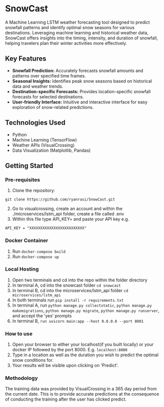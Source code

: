 # SnowCast
A Machine Learning LSTM weather forecasting tool designed to predict snowfall patterns and identify optimal snow seasons for various destinations. Leveraging machine learning and historical weather data, SnowCast offers insights into the timing, intensity, and duration of snowfall, helping travelers plan their winter activities more effectively.

## Key Features

- **Snowfall Prediction:** Accurately forecasts snowfall amounts and patterns over specified time frames.
- **Seasonal Insights:** Identifies peak snow seasons based on historical data and weather trends.
- **Destination-specific Forecasts:** Provides location-specific snowfall forecasts for selected destinations.
- **User-friendly Interface:** Intuitive and interactive interface for easy exploration of snow-related predictions.

## Technologies Used

- Python
- Machine Learning (TensorFlow)
- Weather APIs (VisualCrossing)
- Data Visualization (Matplotlib, Pandas)

## Getting Started

### Pre-requisites
1. Clone the repository:
```
git clone https://github.com/ryanrasi/SnowCast.git
```
2. Go to visualcrossing, create an account and within the ./microservices/lstm_api folder, create a file called .env
3. Within this file type API_KEY= and paste your API key e.g.
```
API_KEY = "XXXXXXXXXXXXXXXXXXXXXXXXX"
```

### Docker Container

1. Run ```docker-compose build```
2. Run ```docker-compose up```

### Local Hosting

1. Open two terminals and cd into the repo within the folder directory
2. In terminal A, cd into the snowcast folder ```cd snowcast```
3. In terminal B, cd into the microservices/lstm_api folder ```cd microservices/lstm_api```
4. In both terminals run ```pip install -r requirements.txt```
5. In terminal A, run ```python manage.py collectstatic```, ```python manage.py makemigrations```, ```python manage.py migrate```, ```python manage.py runserver```, and accept the 'yes' prompts
6. In terminal B, ```run uvicorn main:app --host 0.0.0.0 --port 8001```

### How to use

1. Open your browser to either your localhost(if you built locally) or your docker IP followed by the port 8000. E.g. ```localhost:8000```
2. Type in a location as well as the duration you wish to predict the optimal snow conditions for.
3. Your results will be visible upon clicking on 'Predict'.

### Methodology

The training data was provided by VisualCrossing in a 365 day period from the current date. This is to provide accurate predictions at the consequence of conducting the training after the user has clicked predict.